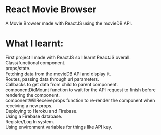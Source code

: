 # React Movie Browser

A Movie Browser made with ReactJS using the movieDB API.

# What I learnt:

First project I made with ReactJS so I learnt ReactJS overall.  
Class/functional component.  
props/state.  
Fetching data from the movieDB API and display it.  
Routes, passing data through url parameters.  
Callbacks to get data from child to parent component.  
componentDidMount function to wait for the API request to finish before rendering the component.  
componentWillReceiveprops function to re-render the component when receiving a new props.  
Deploying to Heroku and Firebase.  
Using a Firebase database.  
Register/Log In system.  
Using environment variables for things like API key.  

